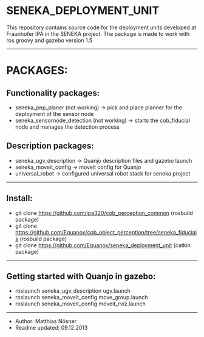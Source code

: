 SENEKA_DEPLOYMENT_UNIT
======================

This repository contains source code for the deployment units developed at Fraunhofer IPA in the SENEKA project.
The package is made to work with ros groovy and gazebo version 1.5

----------------------------------------------------------------------

PACKAGES:
=========

Functionality packages:
-----------------------
* seneka_pnp_planer (not working) -> pick and place planner for the deployment of the sensor node
* seneka_sensornode_detection (not working) -> starts the cob_fiducial node and manages the detection process

Description packages:
-----------------------
* seneka_ugv_description -> Quanjo description files and gazebo launch
* seneka_moveit_config -> moveit config for Quanjo
* universal_robot -> configured universal robot stack for seneka project

----------------------------------------------------------------------

Install:
--------
* git clone https://github.com/ipa320/cob_perception_common (rosbuild package)
* git clone https://github.com/Equanox/cob_object_perception/tree/seneka_fiducials (rosbuild package)
* git clone https://github.com/Equanox/seneka_deployment_unit (catkin package)

----------------------------------------------------------------------

Getting started with Quanjo in gazebo:
----------------------------------------
* roslaunch seneka_ugv_description ugv.launch
* roslaunch seneka_moveit_config move_group.launch
* roslaunch seneka_moveit_config moveit_rviz.launch

----------------------------------------------------------------------
* Author: Matthias Nösner 
* Readme updated: 09.12.2013

